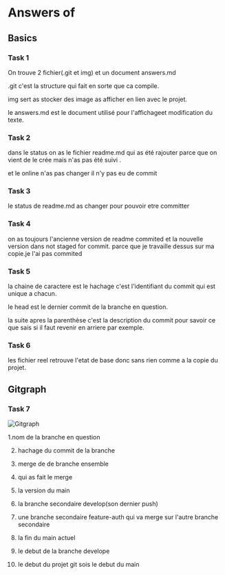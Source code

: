 # Answers of <loic> <DeVico> <LoicDevi>

## Basics

### Task 1

On trouve 2 fichier(.git et img) et un document answers.md

.git c'est la structure qui fait en sorte que ca compile.

img sert as stocker des image as afficher en lien avec le projet.

le answers.md est le document utilisé pour l'affichageet modification du texte.

### Task 2

dans le status on as le fichier readme.md qui as été rajouter parce que on vient de le crée mais n'as pas été suivi .

et le online n'as pas changer il n'y pas eu de commit

### Task 3

le status de readme.md as changer pour pouvoir etre committer

### Task 4

on as toujours l'ancienne version de readme commited et la nouvelle version dans  not staged for commit. parce que je travaille dessus sur ma copie.je l'ai pas commited 

### Task 5

la chaine de caractere est le  hachage c'est l'identifiant du commit qui est unique a chacun.

le head est le dernier commit de la branche en question.

la suite apres la parenthèse c'est la description du commit pour savoir ce que sais si il faut revenir en arriere par exemple.

### Task 6

les fichier reel retrouve l'etat de base donc sans rien comme a la copie du projet.

## Gitgraph

### Task 7

![Gitgraph](img/gitgraph.svg)

1.nom de la branche en question

2. hachage du commit de la branche

3. merge de de branche ensemble

4. qui as fait le merge

5. la version du main

6. la  branche secondaire develop(son dernier push)

7. une branche secondaire feature-auth qui va merge sur l'autre branche secondaire

8. la fin du main actuel

9. le debut de la branche develope

10. le debut du projet git sois le debut du main